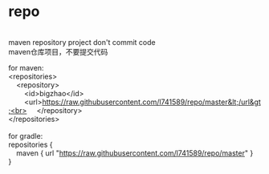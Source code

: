 # repo
<br>
maven repository project don't commit code <br>
maven仓库项目，不要提交代码<br>

for maven:<br>
&lt;repositories&gt;<br>
&nbsp;&nbsp;&nbsp;&nbsp;&lt;repository&gt;<br>
&nbsp;&nbsp;&nbsp;&nbsp;&nbsp;&nbsp;&nbsp;&nbsp;&lt;id>bigzhao&lt;/id&gt;<br>
&nbsp;&nbsp;&nbsp;&nbsp;&nbsp;&nbsp;&nbsp;&nbsp;&lt;url>https://raw.githubusercontent.com/l741589/repo/master&lt;/url&gt;<br>
&nbsp;&nbsp;&nbsp;&nbsp;&lt;/repository&gt;<br>
&lt;/repositories&gt;<br>
<br>
for gradle:<br>
repositories {<br>
&nbsp;&nbsp;&nbsp;&nbsp;maven { url "https://raw.githubusercontent.com/l741589/repo/master" }  <br>
}  <br>
